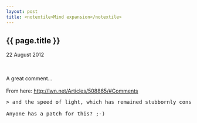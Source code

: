 ```yaml
---
layout: post
title: <notextile>Mind expansion</notextile>
---
```


{{ page.title }}
----------------

<p class="publish_date">
22 August 2012

</p>
<br><br>A great comment...<br><br>From here: <a class="ot-anchor" href="http://lwn.net/Articles/508865/#Comments" rel="nofollow">http://lwn.net/Articles/508865/#Comments</a> 


<pre>
> and the speed of light, which has remained stubbornly constant.

Anyone has a patch for this? ;-)
</pre>
